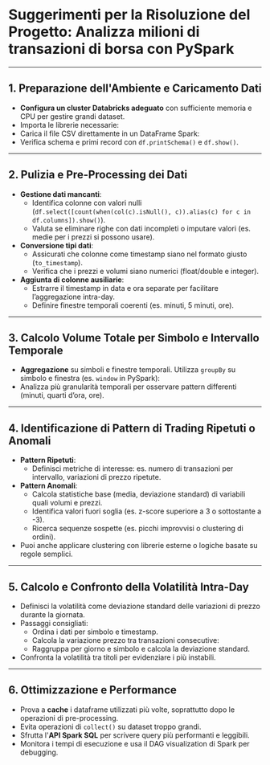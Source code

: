 
# Suggerimenti per la Risoluzione del Progetto: Analizza milioni di transazioni di borsa con PySpark

---

## 1. Preparazione dell'Ambiente e Caricamento Dati

- **Configura un cluster Databricks adeguato** con sufficiente memoria e CPU per gestire grandi dataset.
- Importa le librerie necessarie:  
- Carica il file CSV direttamente in un DataFrame Spark:
- Verifica schema e primi record con `df.printSchema()` e `df.show()`.

---

## 2. Pulizia e Pre-Processing dei Dati

- **Gestione dati mancanti**:
  - Identifica colonne con valori nulli (`df.select([count(when(col(c).isNull(), c)).alias(c) for c in df.columns]).show()`).
  - Valuta se eliminare righe con dati incompleti o imputare valori (es. medie per i prezzi si possono usare).
- **Conversione tipi dati**:
  - Assicurati che colonne come timestamp siano nel formato giusto (`to_timestamp`).
  - Verifica che i prezzi e volumi siano numerici (float/double e integer).
- **Aggiunta di colonne ausiliarie**:
  - Estrarre il timestamp in data e ora separate per facilitare l’aggregazione intra-day.
  - Definire finestre temporali coerenti (es. minuti, 5 minuti, ore).
  
---

## 3. Calcolo Volume Totale per Simbolo e Intervallo Temporale

- **Aggregazione** su simboli e finestre temporali. Utilizza `groupBy` su simbolo e finestra (es. `window` in PySpark):
- Analizza più granularità temporali per osservare pattern differenti (minuti, quarti d’ora, ore).

---

## 4. Identificazione di Pattern di Trading Ripetuti o Anomali

- **Pattern Ripetuti**:
  - Definisci metriche di interesse: es. numero di transazioni per intervallo, variazioni di prezzo ripetute.
- **Pattern Anomali**:
  - Calcola statistiche base (media, deviazione standard) di variabili quali volumi e prezzi.
  - Identifica valori fuori soglia (es. z-score superiore a 3 o sottostante a -3).
  - Ricerca sequenze sospette (es. picchi improvvisi o clustering di ordini).
- Puoi anche applicare clustering con librerie esterne o logiche basate su regole semplici.

---

## 5. Calcolo e Confronto della Volatilità Intra-Day

- Definisci la volatilità come deviazione standard delle variazioni di prezzo durante la giornata.
- Passaggi consigliati:
  - Ordina i dati per simbolo e timestamp.
  - Calcola la variazione prezzo tra transazioni consecutive:
  - Raggruppa per giorno e simbolo e calcola la deviazione standard.
- Confronta la volatilità tra titoli per evidenziare i più instabili.

---

## 6. Ottimizzazione e Performance

- Prova a **cache** i dataframe utilizzati più volte, soprattutto dopo le operazioni di pre-processing.
- Evita operazioni di `collect()` su dataset troppo grandi.
- Sfrutta l'**API Spark SQL** per scrivere query più performanti e leggibili.
- Monitora i tempi di esecuzione e usa il DAG visualization di Spark per debugging.



